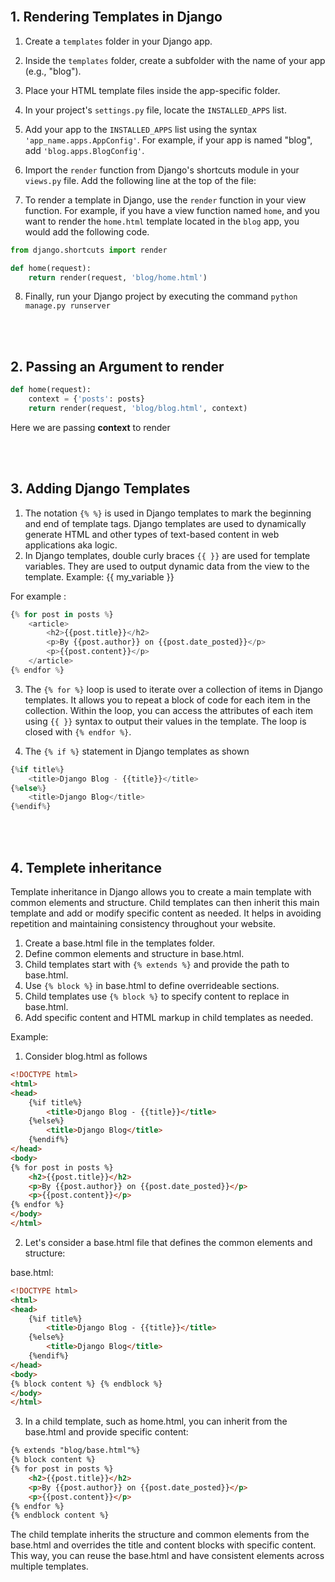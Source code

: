 <br>

## 1.  **Rendering Templates in Django**



1. Create a `templates` folder in your Django app.
    
2. Inside the `templates` folder, create a subfolder with the name of your app (e.g., "blog").

    
3. Place your HTML template files inside the app-specific folder.
    
4. In your project's `settings.py` file, locate the `INSTALLED_APPS` list.
    
5. Add your app to the `INSTALLED_APPS` list using the syntax `'app_name.apps.AppConfig'`. For example, if your app is named "blog", add `'blog.apps.BlogConfig'`.
    
6. Import the `render` function from Django's shortcuts module in your `views.py` file. Add the following line at the top of the file:
7. To render a template in Django, use the `render` function in your view function. For example, if you have a view function named `home`, and you want to render the `home.html` template located in the `blog` app, you would add the following code.
```python
from django.shortcuts import render

def home(request):
    return render(request, 'blog/home.html')

```
8. Finally, run your Django project by executing the command `python manage.py runserver`

<br>
<br>

## 2. Passing an Argument to render

```python
def home(request):
	context = {'posts': posts}
	return render(request, 'blog/blog.html', context)
```
Here we are passing **context** to render 

<br>
<br>


## 3. Adding Django Templates

1. The notation `{% %}` is used in Django templates to mark the beginning and end of template tags. Django templates are used to dynamically generate HTML and other types of text-based content in web applications aka logic.
2. In Django templates, double curly braces `{{ }}` are used for template variables. They are used to output dynamic data from the view to the template.
	Example: {{ my_variable }}

For example :
```python
{% for post in posts %}
	<article>
		<h2>{{post.title}}</h2>
		<p>By {{post.author}} on {{post.date_posted}}</p>
		<p>{{post.content}}</p>
	</article>
{% endfor %}
```
 3. The `{% for %}` loop is used to iterate over a collection of items in Django templates. It allows you to repeat a block of code for each item in the collection. Within the loop, you can access the attributes of each item using `{{ }}` syntax to output their values in the template. The loop is closed with `{% endfor %}`.

4.   The `{% if %}` statement in Django templates  as shown
```python
{%if title%}
	<title>Django Blog - {{title}}</title>
{%else%}
	<title>Django Blog</title>
{%endif%}
```
<br>
<br>

## 4. Templete inheritance

Template inheritance in Django allows you to create a main template with common elements and structure. Child templates can then inherit this main template and add or modify specific content as needed. It helps in avoiding repetition and maintaining consistency throughout your website.

1. Create a base.html file in the templates folder.
2. Define common elements and structure in base.html.
3. Child templates start with `{% extends %}` and provide the path to base.html.
4. Use `{% block %}` in base.html to define overrideable sections.
5. Child templates use `{% block %}` to specify content to replace in base.html.
6. Add specific content and HTML markup in child templates as needed.

Example:

1. Consider blog.html as follows

```html
<!DOCTYPE html>
<html>
<head>
	{%if title%}
		<title>Django Blog - {{title}}</title>
	{%else%}
		<title>Django Blog</title>
	{%endif%}
</head>
<body>
{% for post in posts %}
	<h2>{{post.title}}</h2>
	<p>By {{post.author}} on {{post.date_posted}}</p>
	<p>{{post.content}}</p>
{% endfor %}
</body>
</html>
```


2. Let's consider a base.html file that defines the common elements and structure:

base.html:
```html
<!DOCTYPE html>
<html>
<head>
	{%if title%}
		<title>Django Blog - {{title}}</title>
	{%else%}
		<title>Django Blog</title>
	{%endif%}
</head>
<body>
{% block content %} {% endblock %}
</body>
</html>
```

3. In a child template, such as home.html, you can inherit from the base.html and provide specific content:

```html
{% extends "blog/base.html"%}
{% block content %}
{% for post in posts %}
	<h2>{{post.title}}</h2>
	<p>By {{post.author}} on {{post.date_posted}}</p>
	<p>{{post.content}}</p>
{% endfor %}
{% endblock content %}
```

The child template inherits the structure and common elements from the base.html and overrides the title and content blocks with specific content. This way, you can reuse the base.html and have consistent elements across multiple templates.